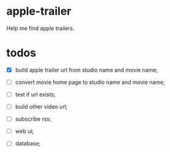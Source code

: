 # apple-trailer

Help me find apple trailers.

# todos
- [x] build apple trailer url from studio name and movie name;
- [ ] convert movie home page to studio name and movie name;
- [ ] test if url exists;
- [ ] build other video url;
- [ ] subscribe rss;
- [ ] web ui;
- [ ] database;

